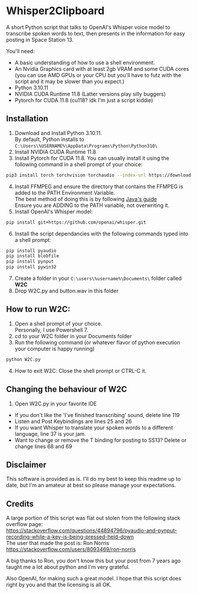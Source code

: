 # Whisper2Clipboard
A short Python script that talks to OpenAI's Whisper voice model to transcribe spoken words to text, then presents in the information for easy posting in Space Station 13.

You'll need:
* A basic understanding of how to use a shell environment.
* An Nvidia Graphics card with at least 2gb VRAM and some CUDA cores (you can use AMD GPUs or your CPU but you'll have to futz with the script and it may be slower than you expect.)
* Python 3.10.11
* NVIDIA CUDA Runtime 11.8 (Latter versions play silly buggers)
* Pytorch for CUDA 11.8 (cu118? idk I'm just a script kiddie)

## Installation
1. Download and Install Python 3.10.11.  
  By default, Python installs to `C:\Users\%USERNAME%\AppData\Programs\Python\Python310\`
2. Install NVIDIA CUDA Runtime 11.8
3. Install Pytorch for CUDA 11.8. You can usually install it using the following command in a shell prompt of your choice:
```bash
pip3 install torch torchvision torchaudio --index-url https://download.pytorch.org/whl/cu118
```
4. Install FFMPEG and ensure the directory that contains the FFMPEG is added to the PATH Environment Variable.  
  The best method of doing this is by following [Java's guide](https://www.java.com/en/download/help/path.html)  
  Ensure you are ADDING to the PATH variable, not overwriting it.   
6. Install OpenAI's Whisper model:
```bash
pip install git+https://github.com/openai/whisper.git
```
6. Install the script dependancies with the following commands typed into a shell prompt:
  ```bash
  pip install pyaudio
  pip install blobfile
  pip install pynput
  pip install pywin32
  ```
7. Create a folder in your `C:\users\%username%\Documents\` folder called **W2C**
8. Drop W2C.py and button.wav in this folder

## How to run W2C:
1. Open a shell prompt of your choice.  
  Personally, I use Powershell 7.
2. cd to your W2C folder in your Documents folder
3. Run the following command (or whatever flavor of python execution your computer is happy running)
  ```bash
  python W2C.py
  ```
4. How to exit W2C: Close the shell prompt or CTRL-C it. 

## Changing the behaviour of W2C

1. Open W2C.py in your favorite IDE
* If you don't like the 'I've finished transcribing' sound, delete line 119
* Listen and Post Keybindings are lines 25 and 26
* If you want Whisper to translate your spoken words to a different language, line 37 is your jam.
* Want to change or remove the T binding for posting to SS13? Delete or change lines 68 and 69

## Disclaimer
This software is provided as is. I'll do my best to keep this readme up to date, but I'm an amateur at best so please manage your expectations.

## Credits
A large portion of this script was flat out stolen from the following stack overflow page:  
https://stackoverflow.com/questions/44894796/pyaudio-and-pynput-recording-while-a-key-is-being-pressed-held-down  
The user that made the post is: Ron Norris  
https://stackoverflow.com/users/8093469/ron-norris  

A big thanks to Ron, you don't know this but your post from 7 years ago taught me a lot about python and I'm very grateful.   

Also OpenAI, for making such a great model. I hope that this script does right by you and that the licensing is all OK.
